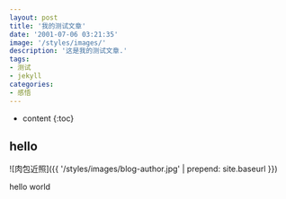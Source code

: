 ```yaml
---
layout: post
title: '我的测试文章'
date: '2001-07-06 03:21:35'
image: '/styles/images/'
description: '这是我的测试文章.'
tags:
- 测试
- jekyll
categories:
- 感悟
---
```


* content
{:toc}

hello
------------------------

![肉包近照]({{ '/styles/images/blog-author.jpg' | prepend: site.baseurl  }})

hello world

[jekyll-gh]: https://github.com/mojombo/jekyll
[jekyll]:    http://jekyllrb.com